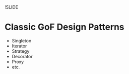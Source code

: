 !SLIDE

# Classic GoF Design Patterns

* Singleton
* Iterator
* Strategy
* Decorator
* Proxy
* etc.
